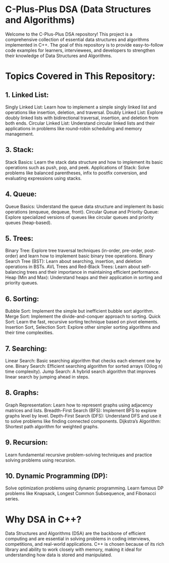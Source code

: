 # C-Plus-Plus DSA (Data Structures and Algorithms)
Welcome to the C-Plus-Plus DSA repository! This project is a comprehensive collection of essential data structures and algorithms implemented in C++. The goal of this repository is to provide easy-to-follow code examples for learners, interviewees, and developers to strengthen their knowledge of Data Structures and Algorithms.

#  Topics Covered in This Repository:
## 1. Linked List:
Singly Linked List: Learn how to implement a simple singly linked list and operations like insertion, deletion, and traversal.
Doubly Linked List: Explore doubly linked lists with bidirectional traversal, insertion, and deletion from both ends.
Circular Linked List: Understand circular linked lists and their applications in problems like round-robin scheduling and memory management.

## 3. Stack:
Stack Basics: Learn the stack data structure and how to implement its basic operations such as push, pop, and peek.
Applications of Stack: Solve problems like balanced parentheses, infix to postfix conversion, and evaluating expressions using stacks.
## 4. Queue:
Queue Basics: Understand the queue data structure and implement its basic operations (enqueue, dequeue, front).
Circular Queue and Priority Queue: Explore specialized versions of queues like circular queues and priority queues (heap-based).
## 5. Trees:
Binary Tree: Explore tree traversal techniques (in-order, pre-order, post-order) and learn how to implement basic binary tree operations.
Binary Search Tree (BST): Learn about searching, insertion, and deletion operations in BSTs.
AVL Trees and Red-Black Trees: Learn about self-balancing trees and their importance in maintaining efficient performance.
Heap (Min and Max): Understand heaps and their application in sorting and priority queues.
## 6. Sorting:
Bubble Sort: Implement the simple but inefficient bubble sort algorithm.
Merge Sort: Implement the divide-and-conquer approach to sorting.
Quick Sort: Learn the fast, recursive sorting technique based on pivot elements.
Insertion Sort, Selection Sort: Explore other simpler sorting algorithms and their time complexities.
## 7. Searching:
Linear Search: Basic searching algorithm that checks each element one by one.
Binary Search: Efficient searching algorithm for sorted arrays (O(log n) time complexity).
Jump Search: A hybrid search algorithm that improves linear search by jumping ahead in steps.
## 8. Graphs:
Graph Representation: Learn how to represent graphs using adjacency matrices and lists.
Breadth-First Search (BFS): Implement BFS to explore graphs level by level.
Depth-First Search (DFS): Understand DFS and use it to solve problems like finding connected components.
Dijkstra’s Algorithm: Shortest path algorithm for weighted graphs.
## 9. Recursion:
Learn fundamental recursive problem-solving techniques and practice solving problems using recursion.
## 10. Dynamic Programming (DP):
Solve optimization problems using dynamic programming. Learn famous DP problems like Knapsack, Longest Common Subsequence, and Fibonacci series.
# Why DSA in C++?
Data Structures and Algorithms (DSA) are the backbone of efficient computing and are essential in solving problems in coding interviews, competitions, and real-world applications. C++ is chosen because of its rich library and ability to work closely with memory, making it ideal for understanding how data is stored and manipulated.
